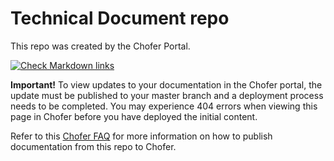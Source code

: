 # Technical Document repo
This repo was created by the Chofer Portal.  

[![Check Markdown links](https://github.com/jobinsraj-poc/issue-repo/actions/workflows/action.yml/badge.svg)](https://github.com/jobinsraj-poc/issue-repo/actions/workflows/action.yml)

**Important!**  To view updates to your documentation in the Chofer portal, the update must be published to your master branch and a deployment process needs to be completed.  You may experience 404 errors when viewing this page in Chofer before you have deployed the initial content.

Refer to this [Chofer FAQ](https://chofer.cloud.toyota.com/docs/default/Component/ACE-FAQ/chofer/#deploying-tech-docs-in-chofer) for more information on how to publish documentation from this repo to Chofer.
